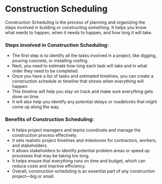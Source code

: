# Construction Scheduling

Construction Scheduling is the process of planning and organizing the steps involved in building or constructing something. It helps you know what needs to happen, when it needs to happen, and how long it will take.

### Steps involved in Construction Scheduling:

- The first step is to identify all the tasks involved in a project, like digging, pouring concrete, or installing roofing.
- Next, you need to estimate how long each task will take and in what order they need to be completed.
- Once you have a list of tasks and estimated timelines, you can create a construction schedule or timeline that shows when everything will happen.
- This timeline will help you stay on track and make sure everything gets done on time.
- It will also help you identify any potential delays or roadblocks that might come up along the way.

### Benefits of Construction Scheduling:

- It helps project managers and teams coordinate and manage the construction process effectively.
- It sets realistic project timelines and milestones for contractors, workers, and stakeholders.
- It allows stakeholders to identify potential problem areas or speed up processes that may be taking too long.
- It helps ensure that everything runs on time and budget, which can reduce costs and improve efficiency.
- Overall, construction scheduling is an essential part of any construction project—big or small.
